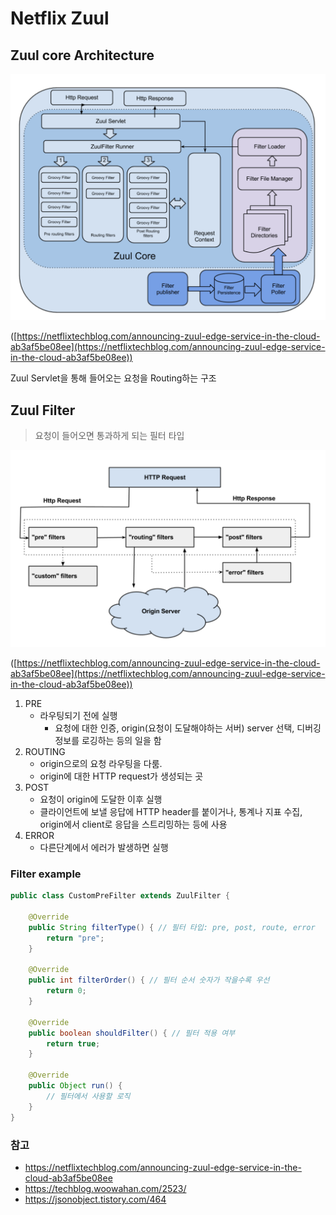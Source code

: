 # Netflix Zuul

## Zuul core Architecture

![ZuulArchitecture](img/ZuulArchitecture.png)

([https://netflixtechblog.com/announcing-zuul-edge-service-in-the-cloud-ab3af5be08ee](https://netflixtechblog.com/announcing-zuul-edge-service-in-the-cloud-ab3af5be08ee))

Zuul Servlet을 통해 들어오는 요청을 Routing하는 구조

## Zuul Filter

> 요청이 들어오면 통과하게 되는 필터 타입
>

![ZuulFilter](img/ZuulFilter.png)

([https://netflixtechblog.com/announcing-zuul-edge-service-in-the-cloud-ab3af5be08ee](https://netflixtechblog.com/announcing-zuul-edge-service-in-the-cloud-ab3af5be08ee))

1. PRE
    - 라우팅되기 전에 실행
        - 요청에 대한 인증, origin(요청이 도달해야하는 서버) server 선택, 디버깅 정보를 로깅하는 등의 일을 함
2. ROUTING
    - origin으로의 요청 라우팅을 다룸.
    - origin에 대한 HTTP request가 생성되는 곳
3. POST
    - 요청이 origin에 도달한 이후 실행
    - 클라이언트에 보낼 응답에 HTTP header를 붙이거나, 통계나 지표 수집, origin에서 client로 응답을 스트리밍하는 등에 사용
4. ERROR
    - 다른단계에서 에러가 발생하면 실행

### Filter example
```java
public class CustomPreFilter extends ZuulFilter {

    @Override
    public String filterType() { // 필터 타입: pre, post, route, error
        return "pre"; 
    }

    @Override
    public int filterOrder() { // 필터 순서 숫자가 작을수록 우선
        return 0;
    }

    @Override
    public boolean shouldFilter() { // 필터 적용 여부 
        return true;
    }

    @Override
    public Object run() { 
        // 필터에서 사용할 로직
    }
}
```

### 참고
- https://netflixtechblog.com/announcing-zuul-edge-service-in-the-cloud-ab3af5be08ee
- https://techblog.woowahan.com/2523/
- https://jsonobject.tistory.com/464

